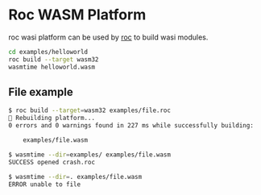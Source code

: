 # Roc WASM Platform

roc wasi platform can be used by [roc](https://www.roc-lang.org/) to build wasi
modules.

```bash
cd examples/helloworld
roc build --target wasm32
wasmtime helloworld.wasm
```

## File example

```sh
$ roc build --target=wasm32 examples/file.roc
🔨 Rebuilding platform...
0 errors and 0 warnings found in 227 ms while successfully building:

    examples/file.wasm

$ wasmtime --dir=examples/ examples/file.wasm
SUCCESS opened crash.roc

$ wasmtime --dir=. examples/file.wasm
ERROR unable to file
```